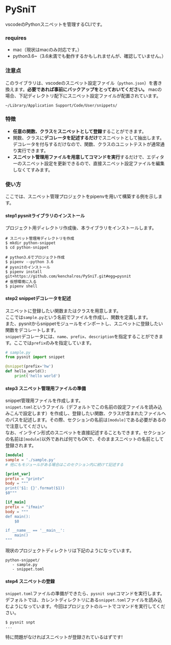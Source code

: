 # PySniT
vscodeのPythonスニペットを管理するCLIです。

### requires
- mac（現状はmacのみ対応です。）
- python3.6~（3.6未満でも動作するかもしれませんが、確認していません。）

### 注意点
このライブラリは、vscodeのスニペット設定ファイル（`python.json`）を書き換えます。**必要であれば事前にバックアップをとっておいてください。**
macの場合、下記ディレクトリ配下にスニペット設定ファイルが配置されています。
```
~/Library/Application Support/Code/User/snippets/
```

### 特徴
- **任意の関数、クラス**を**スニペットとして登録**することができます。
- 関数、クラスに**デコレータを記述するだけ**でスニペットとして抽出します。デコレータを付与するだけなので、関数、クラスのユニットテストが通常通り実行できます。
- **スニペット管理用ファイルを用意してコマンドを実行**するだけで、エディターのスニペット設定を更新できるので、直接スニペット設定ファイルを編集しなくてすみます。

### 使い方
ここでは、スニペット管理プロジェクトをpipenvを用いて構築する例を示します。
#### step1 pysnitライブラリのインストール
プロジェクト用ディレクトリ作成後、本ライブラリをインストールします。  
```shell
# スニペット管理用ディレクトリを作成
$ mkdir python-snippet
$ cd python-snippet

# python3.6でプロジェクト作成
$ pipenv --python 3.6
# pysnitのインストール
$ pipenv install git+https://github.com/kenchalros/PySniT.git#egg=pysnit
# 仮想環境に入る
$ pipenv shell
```

#### step2 snippetデコレータを記述
スニペットに登録したい関数またはクラスを用意します。  
ここでは`sample.py`という名前でファイルを作成し、関数を定義します。  
また、pysnitからsnippetモジュールをインポートし、スニペットに登録したい関数をデコレートします。  
`snippet`デコレータには、`name`、`prefix`、`description`を指定することができます。ここでは`prefix`のみを指定しています。
```python
# sample.py
from pysnit import snippet

@snippet(prefix='hw')
def hello_world():
    print('hello world')
```

#### step3 スニペット管理用ファイルの準備
snippet管理用ファイルを作成します。  
`snippet.toml`というファイル（デフォルトでこの名前の設定ファイルを読み込みこんで設定します）を作成し、登録したい関数、クラスが含まれたファイルへのパスを記述します。その際、セクションの名前は`[module]`である必要があるので注意してください。  
なお、インライン形式のスニペットを直接記述することもできます。セクションの名前は`[module]`以外であれば何でもOKで、そのままスニペットの名前として登録されます。
```toml
[module]
sample = './sample.py'
# 他にもモジュールがある場合はこのセクション内に続けて記述する

[print_var]
prefix = "printv"
body = """
print('$1: {}'.format($1))
$0"""

[if_main]
prefix = "ifmain"
body = """
def main():
    $0

if __name__ == '__main__':
    main()
"""
```
現状のプロジェクトディレクトリは下記のようになっています。
```text
python-snippet/
   - sample.py
   - snippet.toml
```

#### step4 スニペットの登録
`snippet.toml`ファイルの準備ができたら、`pysnit snpt`コマンドを実行します。  
デフォルトでは、カレントディレクトリにある`snippet.toml`ファイルを読み込むようになっています。今回はプロジェクトのルートでコマンドを実行してください。
```shell
$ pysnit snpt
...
```
特に問題がなければスニペットが登録されているはずです!  
